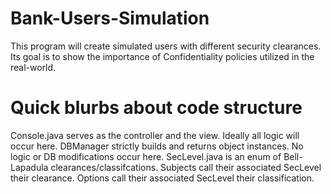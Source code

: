 # Bank-Users-Simulation
This program will create simulated users with different security clearances. Its goal is to show the importance of Confidentiality policies utilized in the real-world.

# Quick blurbs about code structure
Console.java serves as the controller and the view. Ideally all logic will occur here.
DBManager strictly builds and returns object instances. No logic or DB modifications occur here.
SecLevel.java is an enum of Bell-Lapadula clearances/classifcations.
   Subjects call their associated SecLevel their clearance.
   Options call their associated SecLevel their classification.
